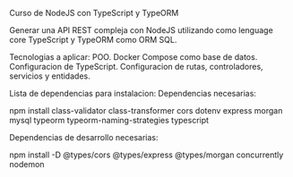 Curso de NodeJS con TypeScript y TypeORM

Generar una API REST compleja con NodeJS utilizando como lenguage core TypeScript y TypeORM como ORM SQL.

Tecnologias a aplicar:
POO.
Docker Compose como base de datos.
Configuracion de TypeScript.
Configuracion de rutas, controladores, servicios y entidades.


Lista de dependencias para instalacion:
Dependencias necesarias:

npm install class-validator class-transformer cors dotenv express morgan mysql typeorm typeorm-naming-strategies typescript


Dependencias de desarrollo necesarias:

npm install -D @types/cors @types/express @types/morgan concurrently nodemon

